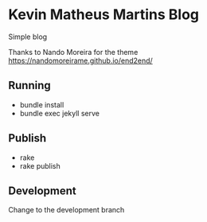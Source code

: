 # Kevin Matheus Martins Blog

Simple blog

Thanks to Nando Moreira for the theme https://nandomoreirame.github.io/end2end/

## Running

* bundle install
* bundle exec jekyll serve

## Publish

* rake
* rake publish

## Development

Change to the development branch